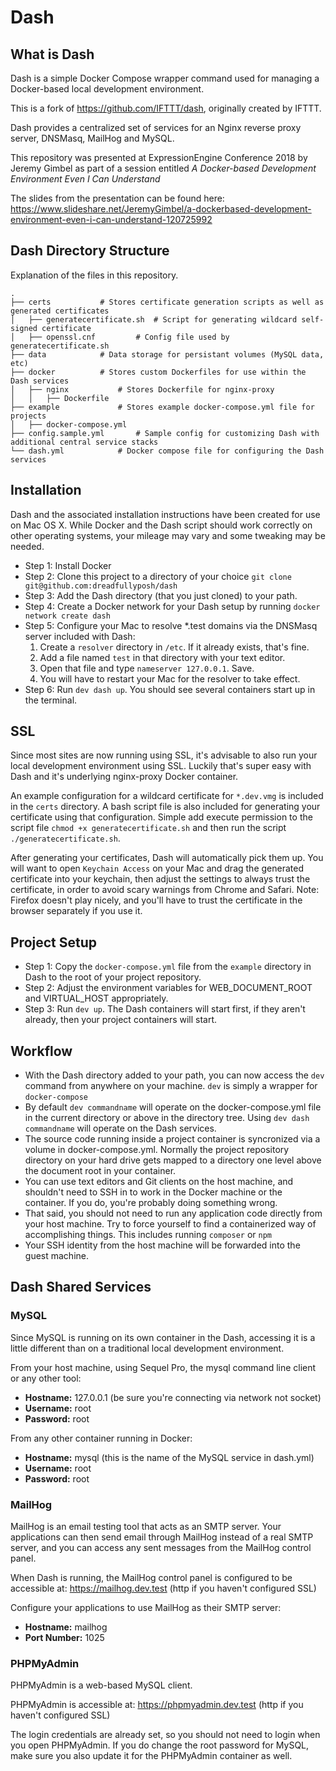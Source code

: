# Dash

## What is Dash

Dash is a simple Docker Compose wrapper command used for managing a Docker-based local development environment. 

This is a fork of https://github.com/IFTTT/dash, originally created by IFTTT.

Dash provides a centralized set of services for an Nginx reverse proxy server, DNSMasq, MailHog and MySQL.

This repository was presented at ExpressionEngine Conference 2018 by Jeremy Gimbel as part of a session entitled *A Docker-based Development Environment Even I Can Understand*

The slides from the presentation can be found here: https://www.slideshare.net/JeremyGimbel/a-dockerbased-development-environment-even-i-can-understand-120725992

## Dash Directory Structure
Explanation of the files in this repository.

    .
    ├── certs			# Stores certificate generation scripts as well as generated certificates
    │   ├── generatecertificate.sh 	# Script for generating wildcard self-signed certificate
    │   ├── openssl.cnf 		# Config file used by generatecertificate.sh
    ├── data 			# Data storage for persistant volumes (MySQL data, etc)
	├── docker 			# Stores custom Dockerfiles for use within the Dash services
    │   ├── nginx 			# Stores Dockerfile for nginx-proxy
    │   │   ├── Dockerfile
	├── example 			# Stores example docker-compose.yml file for projects
    │   ├── docker-compose.yml
	├── config.sample.yml 		# Sample config for customizing Dash with additional central service stacks
	└── dash.yml			# Docker compose file for configuring the Dash services

## Installation

Dash and the associated installation instructions have been created for use on Mac OS X. While Docker and the Dash script should work correctly on other operating systems, your mileage may vary and some tweaking may be needed.

- Step 1: Install Docker
- Step 2: Clone this project to a directory of your choice `git clone git@github.com:dreadfullyposh/dash`
- Step 3: Add the Dash directory (that you just cloned) to your path.
- Step 4: Create a Docker network for your Dash setup by running `docker network create dash`
- Step 5: Configure your Mac to resolve *.test domains via the DNSMasq server included with Dash:
  1. Create a `resolver` directory in `/etc`. If it already exists, that's fine.
  2. Add a file named `test` in that directory with your text editor.
  3. Open that file and type `nameserver 127.0.0.1`. Save.
  4. You will have to restart your Mac for the resolver to take effect.
- Step 6: Run `dev dash up`. You should see several containers start up in the terminal.

## SSL

Since most sites are now running using SSL, it's advisable to also run your local development environment using SSL. Luckily that's super easy with Dash and it's underlying nginx-proxy Docker container.

An example configuration for a wildcard certificate for `*.dev.vmg` is included in the `certs` directory. A bash script file is also included for generating your certificate using that configuration. Simple add execute permission to the script file `chmod +x generatecertificate.sh` and then run the script `./generatecertificate.sh`.

After generating your certificates, Dash will automatically pick them up. You will want to open `Keychain Access` on your Mac and drag the generated certificate into your keychain, then adjust the settings to always trust the certificate, in order to avoid scary warnings from Chrome and Safari. Note: Firefox doesn't play nicely, and you'll have to trust the certificate in the browser separately if you use it.

## Project Setup

- Step 1: Copy the `docker-compose.yml` file from the `example` directory in Dash to the root of your project repository.
- Step 2: Adjust the environment variables for WEB_DOCUMENT_ROOT and VIRTUAL_HOST appropriately.
- Step 3: Run `dev up`. The Dash containers will start first, if they aren't already, then your project containers will start.

## Workflow

- With the Dash directory added to your path, you can now access the `dev` command from anywhere on your machine. `dev` is simply a wrapper for `docker-compose` 
- By default `dev commandname` will operate on the docker-compose.yml file in the current directory or above in the directory tree. Using `dev dash commandname` will operate on the Dash services.
- The source code running inside a project container is syncronized via a volume in docker-compose.yml. Normally the project repository directory on your hard drive gets mapped to a directory one level above the document root in your container. 
- You can use text editors and Git clients on the host machine, and shouldn't need to SSH in to work in the Docker machine or the container. If you do, you're probably doing something wrong.
- That said, you should not need to run any application code directly from your host machine. Try to force yourself to find a containerized way of accomplishing things. This includes running `composer` or `npm`
- Your SSH identity from the host machine will be forwarded into the guest machine.

## Dash Shared Services

### MySQL

Since MySQL is running on its own container in the Dash, accessing it is a little different than on a traditional local development environment.

From your host machine, using Sequel Pro, the mysql command line client or any other tool:

- **Hostname:** 127.0.0.1 (be sure you're connecting via network not socket)
- **Username:** root
- **Password:** root

From any other container running in Docker:

- **Hostname:** mysql (this is the name of the MySQL service in dash.yml)
- **Username:** root
- **Password:** root

### MailHog

MailHog is an email testing tool that acts as an SMTP server. Your applications can then send email through MailHog instead of a real SMTP server, and you can access any sent messages from the MailHog control panel.

When Dash is running, the MailHog control panel is configured to be accessible at: https://mailhog.dev.test (http if you haven't configured SSL)

Configure your applications to use MailHog as their SMTP server:

- **Hostname:** mailhog
- **Port Number:** 1025

### PHPMyAdmin

PHPMyAdmin is a web-based MySQL client.

PHPMyAdmin is accessible at: https://phpmyadmin.dev.test (http if you haven't configured SSL)

The login credentials are already set, so you should not need to login when you open PHPMyAdmin. If you do change the root password for MySQL, make sure you also update it for the PHPMyAdmin container as well.

